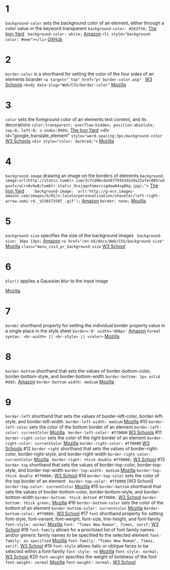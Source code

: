 # 1
```background-color```
  sets the background color of an element, either through a color value or the keyword transparent
  ```background-color: #262f34;```
[The Iron Yard](http://orlando.theironyard.com/)
``` background-color: white;```
[Amazon](http://www.amazon.com)
```<li style="background-color: #eee"></li>```
[GitHub](http://www.github.com)
# 2
```border-color```
  is a shorthand for setting the color of the four sides of an elements boarder
```<a target="_top" href="pr_border-color.asp" ```
[W3 Schools](http://www.w3schools.com/cssref/pr_border-color.asp)
```<body data-slug="Web/CSS/border-color"```
[Mozilla](https://developer.mozilla.org/en-US/docs/Web/CSS/border)
# 3
```color```
  sets the foreground color of an elements text content, and its decorations
```color:transparent; overflow:hidden; position:absolute; top:0; left:0; z-index:9999;```
[The Iron Yard](http://orlando.theironyard.com/)
      <div id="google_translate_element" ```style="word-spacing:3px;background-color```
[W3 Schools](http://www.w3schools.com/cssfer/pr_border-color.asp)
```<div style="color: darkred;">```
[Mozilla](https://developer.mozilla.org/en-US/docs/Web/CSS/border)
# 4
```background-image```
  drawing an image on the borders of elements  ```background-image:url(http://static.tumblr.com/3c7cd96cde56779343d2e9a22afec085/w5gxxfv/oCrn8vkw8/tumblr_static_9cxjqqnfamsccsg4ow84sg8kg.jpg);">```
[The Iron Yard](http://orlando.theironyard.com/)
```    background-image:  url('http://g-ecx.images-amazon.com/images/G/01/x-locale/personalization/shoveler/left-right-arrow-semi-rd._V236573507_.gif');```
[Amazon](http://www.amazon.com)
```border: none;```
[Mozilla](https://developer.mozilla.org/en-US/docs/Web/CSS/border)
# 5
```background-size```
  specifies the size of the background images
``` background-size: 36px 13px;```
[Amazon](http://www.amazon.com)
```<a href="/en-US/docs/Web/CSS/background-size"```
[Mozilla](https://developer.mozilla.org/en-US/docs/Web/CSS/border)
```class="menu_css3_pr_background-size```
[W3 School](http://www.w3schools.com/cssfer/pr_border-color.asp)
# 6
```blur()```
  applies a Gaussian blur to the input image

[Mozilla](https://developer.mozilla.org/en-US/docs/Web/CSS/border)
# 7
```border```
  shorthand property for setting the individual border property value in a single place in the style sheet
```border='0' width='400px'```
[Amazon](http://www.amazon.com)
```Formal syntax: <br-width> || <br-style> || <color>```
[Mozilla](https://developer.mozilla.org/en-US/docs/Web/CSS/border)
# 8
```border-bottom```
  shorthand that sets the values of border-bottom-color, border-bottom-style, and border-bottom-width
```border-bottom: 1px solid #ddd;```
[Amazon](http://www.amazon.com)
```border-bottom-width: medium```
[Mozilla](https://developer.mozilla.org/en-US/docs/Web/CSS/border)
# 9
```border-left```
  shorthand that sets the values of border-left-color, border-left-style, and border-left-width.
  ```border-left-width: medium```
[Mozilla](https://developer.mozilla.org/en-US/docs/Web/CSS/border)
#10
```border-left-color```
  sets the color of the bottom border of an element
```border-left-color: currentColor```
[Mozilla](https://developer.mozilla.org/en-US/docs/Web/CSS/border)
``` border-left-color: #ff0000```
[W3 Schools](http://www.w3schools.com/cssref/pr_border-left_color.asp)
#11
```border-right-color```
  sets the color of the right border of an element
```border-right-color: currentColor``` [Mozilla](https://developer.mozilla.org/en-US/docs/Web/CSS/border-right-color)
```border-right-color: #ff0000```
[W3 Schools](http://www.w3schools.com/cssref/pr_border-right_color.asp)
#12
```border-right```
  shorthand that sets the values of border-right-color,
border-right-style, and border-right-width
```border-right-color: currentColor```
[Mozilla](https://developer.mozilla.org/en-US/docs/Web/CSS/border-right)
``` border-right: thick double #ff0000;```
[W3 School](http://www.w3schools.com/cssref/pr_border-right.asp)
#13
```border-top```
  shorthand that sets the values of border-top-color, border-top-style, and border-top-width
```border-top-width: medium```
[Mozilla](https://developer.mozilla.org/en-US/docs/Web/CSS/border-top)
```border-top: thick double #ff0000;```
[W3 School](http://www.w3schools.com/cssref/pr_border-top.asp)
#14
```border-top-color```
  sets the color of the top border of an element
``` border-top-color: #ff0000```
[W3 School]
```border-top-color: currentColor```
[Mozilla](https://developer.mozilla.org/en-US/docs/Web/CSS/border-top-color)
#15
```border-bottom```
  shorthand that sets the values of border-bottom-color, border-bottom-style, and border-bottom-width
```border-bottom: thick dotted #ff0000;```
[W3 School](http://www.w3schools.com/cssref/pr_border-bottom.asp)
```border-bottom: thick green;```
[Mozilla](https://developer.mozilla.org/en-US/docs/Web/CSS/border-bottom)
#16
```border-bottom-color```
  sets the color of the bottom of an element
  ```border-bottom-color: currentColor``` [Mozilla](https://developer.mozilla.org/en-US/docs/Web/CSS/border-bottom-color)
```border-bottom-color: #ff0000;```
[W3 School](http://www.w3schools.com/cssref/pr_border-bottom_color.asp)
#17
```font```
  shorthand property for setting font-style, font-variant, font-weight, font-size, line-height, and font-family
```font-style: normal```
[Mozilla](https://developer.mozilla.org/en-US/docs/Web/CSS/font)
```font: "Times New Roman", Times, serif;```
[W3 School](http://www.w3schools.com/css/css_font.asp)
#18
```font-family```
  allows for a prioritized list of font family names and/or generic family names to be specified fo the selected element
```font-family: as specified```
[Mozilla](https://developer.mozilla.org/en-US/docs/Web/CSS/font-family)
```font-family: "Times New Roman", Times, serif;```
[W3 School](http://www.w3schools.com/css/css_font.asp)
#19
```font-style```
  allows italic or oblique faces to be selected within a font-family
```font-style: no```
[Mozilla](https://developer.mozilla.org/en-US/docs/Web/CSS/font-style)
```font-style: normal;```
[W3 School](http://www.w3schools.com/css/css_font.asp)
#20
```font-weight```
  specifies the weight of boldness of the font
```font-weight: normal```
[Mozilla](https://developer.mozilla.org/en-US/docs/Web/CSS/font-weight)
```font-weight: normal;```
[W3 School](http://www.w3schools.com/cssref/pr_font_weight.asp)

